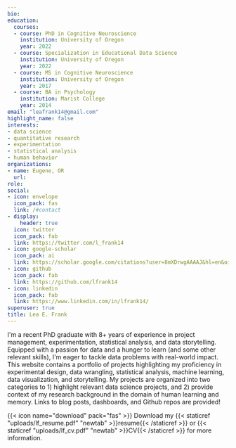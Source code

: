 ```yaml
---
bio: 
education:
  courses:
  - course: PhD in Cognitive Neuroscience
    institution: University of Oregon
    year: 2022
  - course: Specialization in Educational Data Science
    institution: University of Oregon
    year: 2022
  - course: MS in Cognitive Neuroscience
    institution: University of Oregon
    year: 2017
  - course: BA in Psychology
    institution: Marist College
    year: 2014
email: "leafrank14@gmail.com"
highlight_name: false
interests:
- data science
- quantitative research
- experimentation
- statistical analysis
- human behavior
organizations:
- name: Eugene, OR
  url: 
role: 
social:
- icon: envelope
  icon_pack: fas
  link: /#contact
- display:
    header: true
  icon: twitter
  icon_pack: fab
  link: https://twitter.com/l_frank14
- icon: google-scholar
  icon_pack: ai
  link: https://scholar.google.com/citations?user=8mXDrwgAAAAJ&hl=en&oi=sra
- icon: github
  icon_pack: fab
  link: https://github.com/lfrank14
- icon: linkedin
  icon_pack: fab
  link: https://www.linkedin.com/in/lfrank14/
superuser: true
title: Lea E. Frank
---
```


I'm a recent PhD graduate with 8+ years of experience in project management, experimentation, statistical analysis, and data storytelling. Equipped with a passion for data and a hunger to learn (and some other relevant skills), I'm eager to tackle data problems with real-world impact. This website contains a portfolio of projects highlighting my proficiency in experimental design, data wrangling, statistical analysis, machine learning, data visualization, and storytelling. My projects are organized into two categories to 1) highlight relevant data science projects, and 2) provide context of my research background in the domain of human learning and memory. Links to blog posts, dashboards, and Github repos are provided!

{{< icon name="download" pack="fas" >}} Download my {{< staticref "uploads/lf_resume.pdf" "newtab" >}}resume{{< /staticref >}} or {{< staticref "uploads/lf_cv.pdf" "newtab" >}}CV{{< /staticref >}} for more information.
